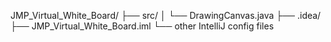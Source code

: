 JMP_Virtual_White_Board/
├── src/
│   └── DrawingCanvas.java
├── .idea/
├── JMP_Virtual_White_Board.iml
└── other IntelliJ config files
